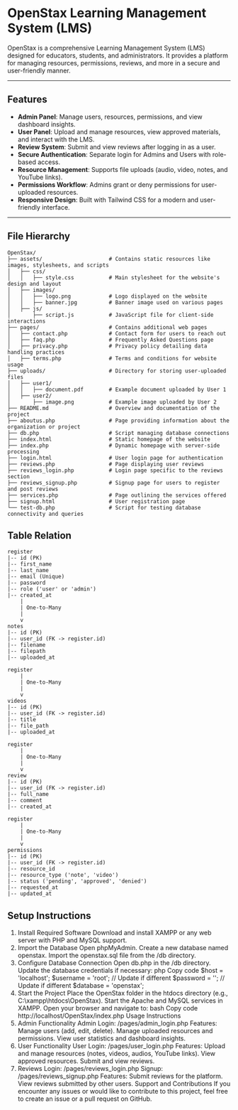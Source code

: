 # OpenStax Learning Management System (LMS)

OpenStax is a comprehensive Learning Management System (LMS) designed for educators, students, and administrators. It provides a platform for managing resources, permissions, reviews, and more in a secure and user-friendly manner.

---

## **Features**
- **Admin Panel**: Manage users, resources, permissions, and view dashboard insights.
- **User Panel**: Upload and manage resources, view approved materials, and interact with the LMS.
- **Review System**: Submit and view reviews after logging in as a user.
- **Secure Authentication**: Separate login for Admins and Users with role-based access.
- **Resource Management**: Supports file uploads (audio, video, notes, and YouTube links).
- **Permissions Workflow**: Admins grant or deny permissions for user-uploaded resources.
- **Responsive Design**: Built with Tailwind CSS for a modern and user-friendly interface.

---

## **File Hierarchy**

```plaintext
OpenStax/
├── assets/                     # Contains static resources like images, stylesheets, and scripts
│   ├── css/
│   │   ├── style.css           # Main stylesheet for the website's design and layout
│   ├── images/
│   │   ├── logo.png            # Logo displayed on the website
│   │   ├── banner.jpg          # Banner image used on various pages
│   ├── js/
│       ├── script.js           # JavaScript file for client-side interactions
├── pages/                      # Contains additional web pages
│   ├── contact.php             # Contact form for users to reach out
│   ├── faq.php                 # Frequently Asked Questions page
│   ├── privacy.php             # Privacy policy detailing data handling practices
│   ├── terms.php               # Terms and conditions for website usage
├── uploads/                    # Directory for storing user-uploaded files
│   ├── user1/
│   │   ├── document.pdf        # Example document uploaded by User 1
│   ├── user2/
│       ├── image.png           # Example image uploaded by User 2
├── README.md                   # Overview and documentation of the project
├── aboutus.php                 # Page providing information about the organization or project
├── db.php                      # Script managing database connections
├── index.html                  # Static homepage of the website
├── index.php                   # Dynamic homepage with server-side processing
├── login.html                  # User login page for authentication
├── reviews.php                 # Page displaying user reviews
├── reviews_login.php           # Login page specific to the reviews section
├── reviews_signup.php          # Signup page for users to register and post reviews
├── services.php                # Page outlining the services offered
├── signup.html                 # User registration page
└── test-db.php                 # Script for testing database connectivity and queries
```
## **Table Relation**
```plaintext
register
|-- id (PK)
|-- first_name
|-- last_name
|-- email (Unique)
|-- password
|-- role ('user' or 'admin')
|-- created_at
    |
    | One-to-Many
    |
    v
notes
|-- id (PK)
|-- user_id (FK -> register.id)
|-- filename
|-- filepath
|-- uploaded_at

register
    |
    | One-to-Many
    |
    v
videos
|-- id (PK)
|-- user_id (FK -> register.id)
|-- title
|-- file_path
|-- uploaded_at

register
    |
    | One-to-Many
    |
    v
review
|-- id (PK)
|-- user_id (FK -> register.id)
|-- full_name
|-- comment
|-- created_at

register
    |
    | One-to-Many
    |
    v
permissions
|-- id (PK)
|-- user_id (FK -> register.id)
|-- resource_id
|-- resource_type ('note', 'video')
|-- status ('pending', 'approved', 'denied')
|-- requested_at
|-- updated_at
```

## **Setup Instructions**
1. Install Required Software
Download and install XAMPP or any web server with PHP and MySQL support.
2. Import the Database
Open phpMyAdmin.
Create a new database named openstax.
Import the openstax.sql file from the /db directory.
3. Configure Database Connection
Open db.php in the /db directory.
Update the database credentials if necessary:
php
Copy code
$host = 'localhost';
$username = 'root'; // Update if different
$password = '';     // Update if different
$database = 'openstax';
4. Start the Project
Place the OpenStax folder in the htdocs directory (e.g., C:\xampp\htdocs\OpenStax).
Start the Apache and MySQL services in XAMPP.
Open your browser and navigate to:
bash
Copy code
http://localhost/OpenStax/index.php
Usage Instructions
1. Admin Functionality
Admin Login: /pages/admin_login.php
Features:
Manage users (add, edit, delete).
Manage uploaded resources and permissions.
View user statistics and dashboard insights.
2. User Functionality
User Login: /pages/user_login.php
Features:
Upload and manage resources (notes, videos, audios, YouTube links).
View approved resources.
Submit and view reviews.
3. Reviews
Login: /pages/reviews_login.php
Signup: /pages/reviews_signup.php
Features:
Submit reviews for the platform.
View reviews submitted by other users.
Support and Contributions
If you encounter any issues or would like to contribute to this project, feel free to create an issue or a pull request on GitHub.
